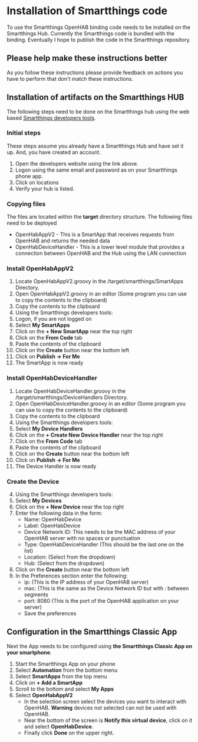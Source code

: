 # Installation of Smartthings code
To use the Smartthings OpenHAB binding code needs to be installed on the Smartthings Hub.  Currently the Smartthings code is bundled with the binding. Eventually I hope to publish the code in the Smartthings repository.

## Please help make these instructions better
As you follow these instructions please provide feedback on actions you have to perform that don't match these instructions.

## Installation of artifacts on the Smartthings HUB
The following steps need to be done on the Smartthings hub using the web based [Smartthings developers tools](https://graph.api.smartthings.com/). 
### Initial steps
These steps assume you already have a Smartthings Hub and have set it up. And, you have created an account.
1. Open the developers website using the link above.
2. Logon using the same email and password as on your Smartthings phone app.
3. Click on locations
4. Verify your hub is listed.

### Copying files
The files are located within the **target** directory structure. The following files need to be deployed
* OpenHabAppV2 - This is a SmartApp that receives requests from OpenHAB and returns the needed data
* OpenHabDeviceHandler - This is a lower level module that provides a connection between OpenHAB and the Hub using the LAN connection

### Install OpenHabAppV2
1. Locate OpenHabAppV2.groovy in the /target/smartthings/SmartApps Directory.
2. Open OpenHabAppV2.groovy in an editor (Some program you can use to copy the contents to the clipboard)
3. Copy the contents to the clipboard
4. Using the Smartthings developers tools:
5. Logon, if you are not logged on
6. Select **My SmartApps** 
7. Click on the **+ New SmartApp** near the top right
8. Click on the **From Code** tab
9. Paste the contents of the clipboard
10. Click on the **Create** button near the bottom left
10. Click on **Publish -> For Me**
11. The SmartApp is now ready

### Install OpenHabDeviceHandler
1. Locate OpenHabDeviceHandler.groovy in the /target/smartthings/DeviceHandlers Directory.
2. Open OpenHabDeviceHandler.groovy in an editor (Some program you can use to copy the contents to the clipboard)
3. Copy the contents to the clipboard
4. Using the Smartthings developers tools:
5. Select **My Device Handlers** 
7. Click on the **+ Create New Device Handler** near the top right
8. Click on the **From Code** tab
9. Paste the contents of the clipboard
10. Click on the **Create** button near the bottom left
10. Click on **Publish -> For Me**
11. The Device Handler is now ready

### Create the Device
4. Using the Smartthings developers tools:
5. Select **My Devices** 
7. Click on the **+ New Device** near the top right
8. Enter the following data in the form:
    * Name: OpenHabDevice
    * Label: OpenHabDevice
    * Device Network ID: This needs to be the MAC address of your OpenHAB server with no spaces or punctuation
    * Type: OpenHabDeviceHandler (This should be the last one on the list)
    * Location: (Select from the dropdown)
    * Hub: (Select from the dropdown)
10. Click on the **Create** button near the bottom left
11. In the Preferences section enter the following:
     * ip: (This is the IP address of your OpenHAB server)
     * mac: (This is the same as the Device Network ID but with : between segments
     * port: 8080 (This is the port of the OpenHAB application on your server)
     * Save the preferences

## Configuration in the Smartthings Classic App
Next the App needs to be configured using **the Smartthings Classic App on your smartphone**.
1. Start the Smartthings App on your phone
2. Select **Automation** from the bottom menu
3. Select **SmartApps** from the top menu
4. Click on **+ Add a SmartApp**
5. Scroll to the bottom and select **My Apps**
6. Select **OpenHabAppV2**
     * In the selection screen select the devices you want to interact with OpenHAB. **Warning** devices not selected can not be used with OpenHAB. 
     * Near the bottom of the screen is **Notify this virtual device**, click on it and select **OpenHabDevice**. 
     * Finally click **Done** on the upper right.


